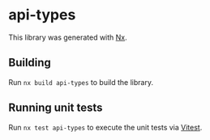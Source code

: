 # api-types

This library was generated with [Nx](https://nx.dev).

## Building

Run `nx build api-types` to build the library.

## Running unit tests

Run `nx test api-types` to execute the unit tests via [Vitest](https://vitest.dev/).
